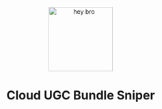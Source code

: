 <div align="center">
    <img src="https://cdn.discordapp.com/attachments/1133768987059163247/1135692497297883307/168_20230731215620.png" alt="hey bro" width="150">
    <h1>Cloud UGC Bundle Sniper</h1>
</div>